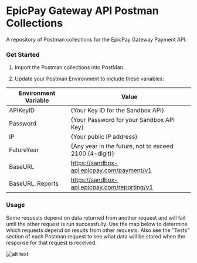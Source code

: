 # EpicPay Gateway API Postman Collections
A repository of Postman collections for the EpicPay Gateway Payment API.

### Get Started

1. Import the Postman collections into PostMan.

2. Update your Postman Environment to include these variables:

| Environment Variable | Value |
| ------------- | ------------- |
| APIKeyID  | {Your Key ID for the Sandbox API}  |
| Password  | {Your Password for your Sandbox API Key}  |
| IP  | {Your public IP address}  |
| FutureYear  | {Any year in the future, not to exceed 2100 (4-digit)}  |
| BaseURL  | https://sandbox-api.epicpay.com/payment/v1  |
| BaseURL_Reports  | https://sandbox-api.epicpay.com/reporting/v1  |

### Usage

Some requests depend on data returned from another request and will fail until the other request is run successfully.  Use the map below to determine which requests depend on results from other requests.  Also see the "Tests" section of each Postman request to see what data will be stored when the response for that request is received.

![alt text](https://epicpay-public.s3.amazonaws.com/shared/images/devdocs/APIMap.png)
